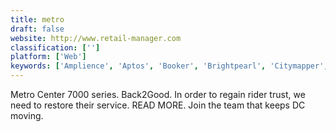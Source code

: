 ```yaml
---
title: metro
draft: false 
website: http://www.retail-manager.com
classification: ['']
platform: ['Web']
keywords: ['Amplience', 'Aptos', 'Booker', 'Brightpearl', 'Citymapper', 'Dor', 'GoFrugal Retail', 'JustEnough', 'Manthan', 'Moovel', 'Moovit', 'Openbravo', 'Retail Pro', 'Syndeca', 'Teamwork Retail', 'Transit', 'Trusted Shops', 'UniCommerce', 'Windsor Circle', 'buySAFE']
---
```

Metro Center 7000 series. Back2Good. In order to regain rider trust, we need to restore their service. READ MORE. Join the team that keeps DC moving.